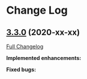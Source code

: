 # Change Log

## [3.3.0](https://github.com/zammad/zammad/tree/3.3.0) (2020-xx-xx)
[Full Changelog](https://github.com/zammad/zammad/compare/3.2.0...3.3.0)

**Implemented enhancements:**




**Fixed bugs:**




